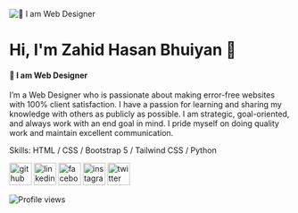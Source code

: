 ![👑 I am Web Designer](https://pbs.twimg.com/profile_banners/1585697757217533952/1666897732/600x200)
# Hi, I'm Zahid Hasan Bhuiyan 👋
#### 👑 I am Web Designer


I’m a Web Designer who is passionate about making error-free websites with 100% client satisfaction. I have a passion for learning and sharing my knowledge with others as publicly as possible. I am strategic, goal-oriented, and always work with an end goal in mind. I pride myself on doing quality work and maintain excellent communication.

Skills: HTML / CSS / Bootstrap 5 / Tailwind CSS / Python



[<img src='https://cdn.jsdelivr.net/npm/simple-icons@3.0.1/icons/github.svg' alt='github' height='40'>](https://github.com/zahidhasan562)  [<img src='https://cdn.jsdelivr.net/npm/simple-icons@3.0.1/icons/linkedin.svg' alt='linkedin' height='40'>](https://www.linkedin.com/in/zahidhasan562/)  [<img src='https://cdn.jsdelivr.net/npm/simple-icons@3.0.1/icons/facebook.svg' alt='facebook' height='40'>](https://www.facebook.com/zahidhasanbhuiyan562)  [<img src='https://cdn.jsdelivr.net/npm/simple-icons@3.0.1/icons/instagram.svg' alt='instagram' height='40'>](https://www.instagram.com/hasanbhuiyanzahid/)  [<img src='https://cdn.jsdelivr.net/npm/simple-icons@3.0.1/icons/twitter.svg' alt='twitter' height='40'>](https://twitter.com/ZahidHasanBhui)  

![Profile views](https://gpvc.arturio.dev/zahidhasan562)  
